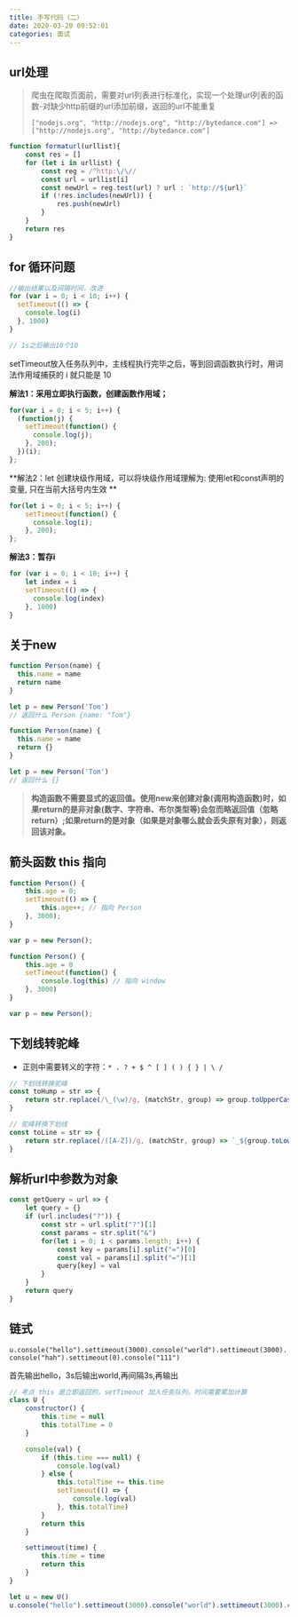 ```yaml
---
title: 手写代码（二）
date: 2020-03-20 09:52:01
categories: 面试
---
```


## url处理

> 爬虫在爬取页面前，需要对url列表进行标准化，实现一个处理url列表的函数-对缺少http前缀的url添加前缀，返回的url不能重复
>
> `["nodejs.org", "http://nodejs.org", "http://bytedance.com"] => ["http://nodejs.org", "http://bytedance.com"]`

```js
function formaturl(urllist){
    const res = []
    for (let i in urllist) {
        const reg = /^http:\/\//
        const url = urllist[i]
        const newUrl = reg.test(url) ? url : `http://${url}`
        if (!res.includes(newUrl)) {
            res.push(newUrl)
        }
    }
    return res
}
```

## for 循环问题

```js
//输出结果以及间隔时间，改进 
for (var i = 0; i < 10; i++) {     
  setTimeout(() => {         
    console.log(i)     
  }, 1000)
}

// 1s之后输出10个10
```

setTimeout放入任务队列中，主线程执行完毕之后，等到回调函数执行时，用词法作用域捕获的 i 就只能是 10

**解法1：采用立即执行函数，创建函数作用域；**

```js
for(var i = 0; i < 5; i++) {
  (function(j) {
    setTimeout(function() {
      console.log(j);
    }, 200);
  })(i);
};
```

**解法2：let  创建块级作用域，可以将块级作用域理解为: 使用let和const声明的变量, 只在当前大括号内生效 ** 

```js
for(let i = 0; i < 5; i++) {
    setTimeout(function() {
      console.log(i);
    }, 200);
};
```

**解法3：暂存i**

```js
for (var i = 0; i < 10; i++) {
    let index = i
    setTimeout(() => {
      console.log(index)
    }, 1000)
}
```

## 关于new

```js
function Person(name) {
  this.name = name
  return name
}

let p = new Person('Tom')
// 返回什么 Person {name: "Tom"}
```

```js
function Person(name) {
  this.name = name
  return {}
}

let p = new Person('Tom')
// 返回什么 {}
```

> **构造函数不需要显式的返回值。使用new来创建对象(调用构造函数)时，如果return的是非对象(数字、字符串、布尔类型等)会忽而略返回值（忽略return）;如果return的是对象（如果是对象哪么就会丢失原有对象），则返回该对象。**

## 箭头函数 this 指向

```js
function Person() {  
    this.age = 0;  
    setTimeout(() => {
        this.age++; // 指向 Person
    }, 3000);
}

var p = new Person();
```

```js
function Person() {  
    this.age = 0
    setTimeout(function() {
        console.log(this) // 指向 window
    }, 3000)
}

var p = new Person();
```

## 下划线转驼峰

* 正则中需要转义的字符：`* . ? + $ ^ [ ] ( ) { } | \ /`

```js
// 下划线转换驼峰
const toHump = str => {
    return str.replace(/\_(\w)/g, (matchStr, group) => group.toUpperCase())
}

// 驼峰转换下划线
const toLine = str => {
    return str.replace(/([A-Z])/g, (matchStr, group) => `_${group.toLowerCase()}`)
}
```

## 解析url中参数为对象

```js
const getQuery = url => {
    let query = {}
    if (url.includes("?")) {
        const str = url.split("?")[1]
        const params = str.split("&")
        for(let i = 0; i < params.length; i++) {
            const key = params[i].split("=")[0]
            const val = params[i].split("=")[1]
            query[key] = val
        }
    }
    return query
}
```

## 链式

`u.console("hello").settimeout(3000).console("world").settimeout(3000).console("hah").settimeout(0).console("111")`

首先输出hello，3s后输出world,再间隔3s,再输出

```js
// 考点 this 是立即返回的，setTimeout 加入任务队列，时间需要累加计算
class U {
    constructor() {
        this.time = null
        this.totalTime = 0
    }

    console(val) {
        if (this.time === null) {
            console.log(val)
        } else {
            this.totalTime += this.time
            setTimeout(() => {
                console.log(val)
            }, this.totalTime)
        }
        return this
    }

    settimeout(time) {
        this.time = time
        return this
    }
}

let u = new U()
u.console("hello").settimeout(3000).console("world").settimeout(3000).console("hah").settimeout(0).console("111")
```


